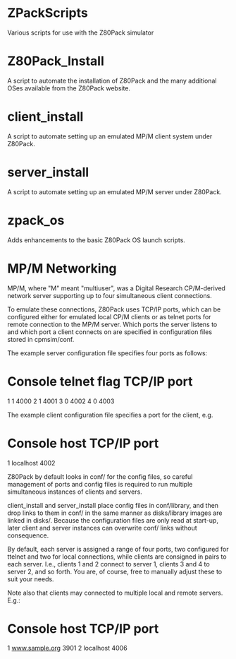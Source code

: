 # ZPackScripts
Various scripts for use with the Z80Pack simulator

# Z80Pack_Install
A script to automate the installation of Z80Pack and the many additional OSes available from the Z80Pack website.

# client_install
A script to automate setting up an emulated MP/M client system under Z80Pack.

# server_install
A script to automate setting up an emulated MP/M server under Z80Pack.

# zpack_os
Adds enhancements to the basic Z80Pack OS launch scripts.

# MP/M Networking

MP/M, where "M" meant "multiuser", was a Digital Research CP/M-derived network
server supporting up to four simultaneous client connections.

To emulate these connections, Z80Pack uses TCP/IP ports, which can be
configured either for emulated local CP/M clients or as telnet ports for
remote connection to the MP/M server. Which ports the server listens to and
which port a client connects on are specified in configuration files stored
in cpmsim/conf.

The example server configuration file specifies four ports as follows:

# Console	telnet flag	TCP/IP port
1		1		4000
2		1		4001
3		0		4002
4		0		4003

The example client configuration file specifies a port for the client, e.g.

# Console	host		TCP/IP port
1		localhost	4002

Z80Pack by default looks in conf/ for the config files, so careful
management of ports and config files is required to run multiple
simultaneous instances of clients and servers.

client_install and server_install place config files in conf/library, and
then drop links to them in conf/ in the same manner as disks/library images
are linked in disks/. Because the configuration files are only read at
start-up, later client and server instances can overwrite conf/ links
without consequence. 

By default, each server is assigned a range of four ports, two configured for
ttelnet and two for local connections, while clients are consigned in pairs
to each server. I.e., clients 1 and 2 connect to server 1, clients 3 and 4
to server 2, and so forth. You are, of course, free to manually adjust these
to suit your needs.

Note also that clients may connected to multiple local and remote servers. E.g.:

# Console	host		TCP/IP port
1		www.sample.org	3901
2               localhost       4006
